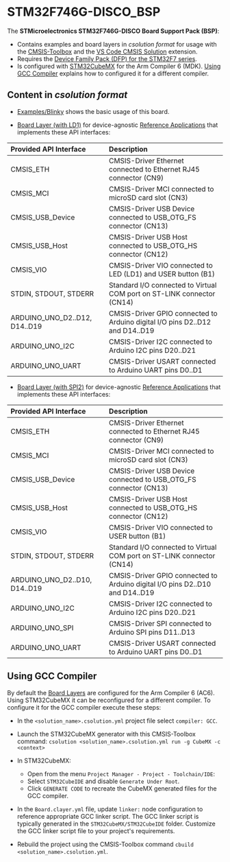 # STM32F746G-DISCO_BSP

The **STMicroelectronics STM32F746G-DISCO Board Support Pack (BSP)**:

- Contains examples and board layers in *csolution format* for usage with the [CMSIS-Toolbox](https://open-cmsis-pack.github.io/cmsis-toolbox/) and the  [VS Code CMSIS Solution](https://marketplace.visualstudio.com/items?itemName=Arm.cmsis-csolution) extension.
- Requires the [Device Family Pack (DFP) for the STM32F7 series](https://www.keil.arm.com/packs/stm32f7xx_dfp-keil).
- Is configured with [STM32CubeMX](https://www.st.com/en/development-tools/stm32cubemx.html) for the Arm Compiler 6 (MDK). [Using GCC Compiler](#using-gcc-compiler) explains how to configured it for a different compiler.

## Content in *csolution format*

- [Examples/Blinky](https://github.com/Open-CMSIS-Pack/STM32F746G-DISCO_BSP/tree/main/Examples/Blinky) shows the basic usage of this board.

- [Board Layer (with LD1)](https://github.com/Open-CMSIS-Pack/STM32F746G-DISCO_BSP/tree/main/Layers/Default) for device-agnostic [Reference Applications](https://open-cmsis-pack.github.io/cmsis-toolbox/ReferenceApplications/) that implements these API interfaces:

| Provided API Interface        | Description
|:------------------------------|:------------------------------------------------------------------------------
| CMSIS_ETH                     | CMSIS-Driver Ethernet connected to Ethernet RJ45 connector (CN9)
| CMSIS_MCI                     | CMSIS-Driver MCI connected to microSD card slot (CN3)
| CMSIS_USB_Device              | CMSIS-Driver USB Device connected to USB_OTG_FS connector (CN13)
| CMSIS_USB_Host                | CMSIS-Driver USB Host connected to USB_OTG_HS connector (CN12)
| CMSIS_VIO                     | CMSIS-Driver VIO connected to LED (LD1) and USER button (B1)
| STDIN, STDOUT, STDERR         | Standard I/O connected to Virtual COM port on ST-LINK connector (CN14)
| ARDUINO_UNO_D2..D12, D14..D19 | CMSIS-Driver GPIO connected to Arduino digital I/O pins D2..D12 and D14..D19
| ARDUINO_UNO_I2C               | CMSIS-Driver I2C connected to Arduino I2C pins D20..D21
| ARDUINO_UNO_UART              | CMSIS-Driver USART connected to Arduino UART pins D0..D1

- [Board Layer (with SPI2)](https://github.com/Open-CMSIS-Pack/STM32F746G-DISCO_BSP/tree/main/Layers/SPI2) for device-agnostic [Reference Applications](https://open-cmsis-pack.github.io/cmsis-toolbox/ReferenceApplications/) that implements these API interfaces:

| Provided API Interface        | Description
|:------------------------------|:------------------------------------------------------------------------------
| CMSIS_ETH                     | CMSIS-Driver Ethernet connected to Ethernet RJ45 connector (CN9)
| CMSIS_MCI                     | CMSIS-Driver MCI connected to microSD card slot (CN3)
| CMSIS_USB_Device              | CMSIS-Driver USB Device connected to USB_OTG_FS connector (CN13)
| CMSIS_USB_Host                | CMSIS-Driver USB Host connected to USB_OTG_HS connector (CN12)
| CMSIS_VIO                     | CMSIS-Driver VIO connected to USER button (B1)
| STDIN, STDOUT, STDERR         | Standard I/O connected to Virtual COM port on ST-LINK connector (CN14)
| ARDUINO_UNO_D2..D10, D14..D19 | CMSIS-Driver GPIO connected to Arduino digital I/O pins D2..D10 and D14..D19
| ARDUINO_UNO_I2C               | CMSIS-Driver I2C connected to Arduino I2C pins D20..D21
| ARDUINO_UNO_SPI               | CMSIS-Driver SPI connected to Arduino SPI pins D11..D13
| ARDUINO_UNO_UART              | CMSIS-Driver USART connected to Arduino UART pins D0..D1

## Using GCC Compiler

By default the [Board Layers](https://github.com/Open-CMSIS-Pack/STM32F746G-DISCO_BSP/tree/main/Layers) are configured for the Arm Compiler 6 (AC6). Using STM32CubeMX it can be reconfigured for a different compiler. To configure it for the GCC compiler execute these steps:

- In the `<solution_name>.csolution.yml` project file select `compiler: GCC`.
- Launch the STM32CubeMX generator with this CMSIS-Toolbox command:
  `csolution <solution_name>.csolution.yml run -g CubeMX -c <context>`
- In STM32CubeMX:
  - Open from the menu `Project Manager - Project - Toolchain/IDE`:
  - Select `STM32CubeIDE` and disable `Generate Under Root`.
  - Click `GENERATE CODE` to recreate the CubeMX generated files for the GCC compiler.

- In the `Board.clayer.yml` file, update `linker:` node configuration to reference appropriate GCC linker script.
  The GCC linker script is typically generated in the `STM32CubeMX/STM32CubeIDE` folder. Customize the GCC linker script file to your project's requirements.
- Rebuild the project using the CMSIS-Toolbox command `cbuild <solution_name>.csolution.yml`.
